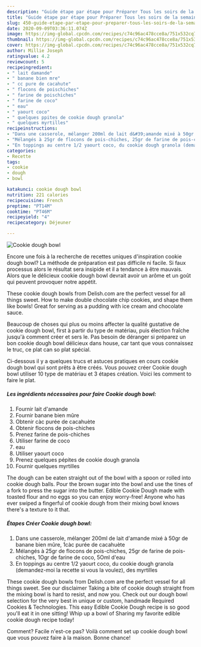 ```yaml
---
description: "Guide étape par étape pour Préparer Tous les soirs de la semaine Cookie dough bowl"
title: "Guide étape par étape pour Préparer Tous les soirs de la semaine Cookie dough bowl"
slug: 450-guide-etape-par-etape-pour-preparer-tous-les-soirs-de-la-semaine-cookie-dough-bowl
date: 2020-09-09T03:36:11.074Z
image: https://img-global.cpcdn.com/recipes/c74c96ac478cce8a/751x532cq70/cookie-dough-bowl-photo-principale-de-la-recette.jpg
thumbnail: https://img-global.cpcdn.com/recipes/c74c96ac478cce8a/751x532cq70/cookie-dough-bowl-photo-principale-de-la-recette.jpg
cover: https://img-global.cpcdn.com/recipes/c74c96ac478cce8a/751x532cq70/cookie-dough-bowl-photo-principale-de-la-recette.jpg
author: Millie Joseph
ratingvalue: 4.2
reviewcount: 5
recipeingredient:
- " lait damande"
- " banane bien mre"
- " cc pure de cacahute"
- " flocons de poischiches"
- " farine de poischiches"
- " farine de coco"
- " eau"
- " yaourt coco"
- " quelques ppites de cookie dough granola"
- " quelques myrtilles"
recipeinstructions:
- "Dans une casserole, mélanger 200ml de lait d&#39;amande mixé à 50gr de banane bien mûre, 1càc purée de cacahuète"
- "Mélangés à 25gr de flocons de pois-chiches, 25gr de farine de pois-chiches, 1Ogr de farine de coco, 5Oml d&#39;eau"
- "En toppings au centre 1/2 yaourt coco, du cookie dough granola (demandez-moi la recette si vous la voulez), des myrtilles"
categories:
- Recette
tags:
- cookie
- dough
- bowl

katakunci: cookie dough bowl 
nutrition: 221 calories
recipecuisine: French
preptime: "PT14M"
cooktime: "PT46M"
recipeyield: "4"
recipecategory: Déjeuner

---
```



![Cookie dough bowl](https://img-global.cpcdn.com/recipes/c74c96ac478cce8a/751x532cq70/cookie-dough-bowl-photo-principale-de-la-recette.jpg)

Encore une fois à la recherche de recettes uniques d'inspiration cookie dough bowl? La méthode de préparation est pas difficile ni facile. Si faux processus alors le résultat sera insipide et il a tendance à être mauvais. Alors que le délicieux cookie dough bowl devrait avoir un arôme et un goût qui peuvent provoquer notre appétit.

These cookie dough bowls from Delish.com are the perfect vessel for all things sweet. How to make double chocolate chip cookies, and shape them like bowls! Great for serving as a pudding with ice cream and chocolate sauce.

Beaucoup de choses qui plus ou moins affecter la qualité gustative de cookie dough bowl, first à partir du type de matériau, puis élection fraîche jusqu'à comment créer et sers le. Pas besoin de déranger si préparez un bon cookie dough bowl délicieux dans house, car tant que vous connaissez le truc, ce plat can so plat spécial.


Ci-dessous il y a quelques trucs et astuces pratiques en cours cookie dough bowl qui sont prêts à être créés. Vous pouvez créer Cookie dough bowl utiliser 10 type de matériau et 3 étapes création. Voici les comment to faire le plat.

<!--inarticleads1-->

##### Les ingrédients nécessaires pour faire Cookie dough bowl:

1. Fournir  lait d&#39;amande
1. Fournir  banane bien mûre
1. Obtenir  càc purée de cacahuète
1. Obtenir  flocons de pois-chiches
1. Prenez  farine de pois-chiches
1. Utiliser  farine de coco
1.   eau
1. Utiliser  yaourt coco
1. Prenez  quelques pépites de cookie dough granola
1. Fournir  quelques myrtilles


The dough can be eaten straight out of the bowl with a spoon or rolled into cookie dough balls. Pour the brown sugar into the bowl and use the tines of a fork to press the sugar into the butter. Edible Cookie Dough made with toasted flour and no eggs so you can enjoy worry-free! Anyone who has ever swiped a fingerful of cookie dough from their mixing bowl knows there&#39;s a texture to it that. 

<!--inarticleads2-->

##### Étapes Créer Cookie dough bowl:

1. Dans une casserole, mélanger 200ml de lait d&#39;amande mixé à 50gr de banane bien mûre, 1càc purée de cacahuète
1. Mélangés à 25gr de flocons de pois-chiches, 25gr de farine de pois-chiches, 1Ogr de farine de coco, 5Oml d&#39;eau
1. En toppings au centre 1/2 yaourt coco, du cookie dough granola (demandez-moi la recette si vous la voulez), des myrtilles


These cookie dough bowls from Delish.com are the perfect vessel for all things sweet. See our disclaimer Taking a bite of cookie dough straight from the mixing bowl is hard to resist, and now you. Check out our dough bowl selection for the very best in unique or custom, handmade Required Cookies &amp; Technologies. This easy Edible Cookie Dough recipe is so good you&#39;ll eat it in one sitting! Whip up a bowl of Sharing my favorite edible cookie dough recipe today! 


Comment? Facile n'est-ce pas? Voilà comment set up cookie dough bowl que vous pouvez faire à la maison. Bonne chance!
